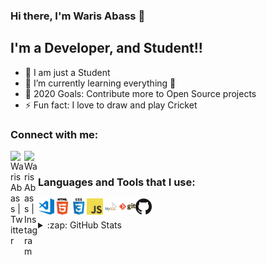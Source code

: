 ### Hi there, I'm Waris Abass 👋


## I'm a Developer, and Student!!

- 🔭 I am just a Student
- 🌱 I’m currently learning everything 🤣
- 🥅 2020 Goals: Contribute more to Open Source projects
- ⚡ Fun fact: I love to draw and play Cricket

### Connect with me:

<a href="https://twitter.com/warisabassreshi"><img align="left" alt="WarisAbass | Twitter" width="22px" src="https://cdn.jsdelivr.net/npm/simple-icons@v3/icons/twitter.svg" /> </a>
<a href="https://www.instagram.com/warisabasss"> <img align="left" alt="WarisAbass | Instagram" width="22px" src="https://cdn.jsdelivr.net/npm/simple-icons@v3/icons/instagram.svg" /> </a>

<br />

### Languages and Tools that I use:

<img align="left" alt="Visual Studio Code" width="26px" src="https://raw.githubusercontent.com/github/explore/80688e429a7d4ef2fca1e82350fe8e3517d3494d/topics/visual-studio-code/visual-studio-code.png" />
<img align="left" alt="HTML5" width="26px" src="https://raw.githubusercontent.com/github/explore/80688e429a7d4ef2fca1e82350fe8e3517d3494d/topics/html/html.png" />
<img align="left" alt="CSS3" width="26px" src="https://raw.githubusercontent.com/github/explore/80688e429a7d4ef2fca1e82350fe8e3517d3494d/topics/css/css.png" />
<img align="left" alt="JavaScript" width="26px" src="https://raw.githubusercontent.com/github/explore/80688e429a7d4ef2fca1e82350fe8e3517d3494d/topics/javascript/javascript.png" />
<img align="left" alt="MySQL" width="26px" src="https://raw.githubusercontent.com/github/explore/80688e429a7d4ef2fca1e82350fe8e3517d3494d/topics/mysql/mysql.png" />
<img align="left" alt="Git" width="26px" src="https://raw.githubusercontent.com/github/explore/80688e429a7d4ef2fca1e82350fe8e3517d3494d/topics/git/git.png" />
<img align="left" alt="GitHub" width="26px" src="https://raw.githubusercontent.com/github/explore/78df643247d429f6cc873026c0622819ad797942/topics/github/github.png" />

<br />
<br />


<details>
  <summary>:zap: GitHub Stats</summary>

  <img align="left" alt="devwarisabass GitHub Stats" src="https://github-readme-stats.codestackr.vercel.app/api?username=devwarisabass&show_icons=true&hide_border=true" />

</details>

[twitter]: https://twitter.com/warisabassreshi
[instagram]: https://instagram.com/warisabasss
